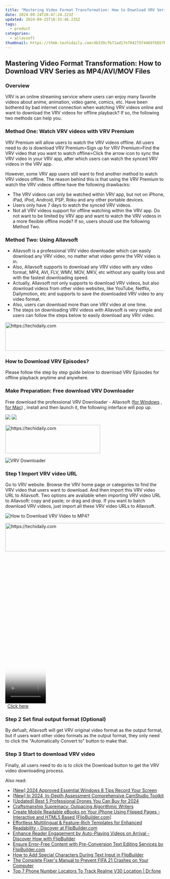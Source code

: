 ```yaml
---
title: "Mastering Video Format Transformation: How to Download VRV Series as MP4/AVI/MOV Files"
date: 2024-09-24T20:47:24.223Z
updated: 2024-09-25T18:33:46.235Z
tags:
  - product
categories:
  - allavsoft
thumbnail: https://thmb.techidaily.com/db339cfb71ad17e704275f446976657b74bdf593b2c3464a856c74dd3bbe549b.jpg
---
```


## Mastering Video Format Transformation: How to Download VRV Series as MP4/AVI/MOV Files

### Overview

VRV is an online streaming service where users can enjoy many favorite videos about anime, animation, video game, comics, etc. Have been bothered by bad internet connection when watching VRV videos online and want to download the VRV videos for offline playback? If so, the following two methods can help you.

### Method One: Watch VRV videos with VRV Premium

VRV Premium will allow users to watch the VRV videos offline. All users need to do is download VRV Premium>Sign up for VRV Premium>Find the VRV video that you want to watch offline>Click the arrow icon to sync the VRV video in your VRV app, after which users can watch the synced VRV videos in the VRV app.

However, some VRV app users still want to find another method to watch VRV videos offline. The reason behind this is that using the VRV Premium to watch the VRV videos offline have the following drawbacks:

* The VRV videos can only be watched within VRV app, but not on iPhone, iPad, iPod, Android, PSP, Roku and any other portable devices.
* Users only have 7 days to watch the synced VRV videos.
* Not all VRV videos support for offline watching within the VRV app. Do not want to be limited by VRV app and want to watch the VRV videos in a more flexible offline mode? If so, users should use the following Method Two.

### Method Two: Using Allavsoft

* Allavsoft is a professional VRV video downloader which can easily download any VRV video, no matter what video genre the VRV video is in.
* Also, Allavsoft supports to download any VRV video with any video format, MP4, AVI, FLV, WMV, MOV, MKV, etc without any quality loss and with the fastest downloading speed.
* Actually, Allavsoft not only supports to download VRV videos, but also download videos from other video websites, like YouTube, Netflix, Dailymotion, etc and supports to save the downloaded VRV video to any video format.
* Also, users can download more than one VRV video at one time.
* The steps on downloading VRV videos with Allavsoft is very simple and users can follow the steps below to easily download any VRV video.

<!-- affiliate ads begin -->
<a href="https://electronicx.pxf.io/c/5597632/1166360/14483" target="_top" id="1166360">
  <img src="//a.impactradius-go.com/display-ad/14483-1166360" border="0" alt="https://techidaily.com" width="728" height="90"/>
</a>
<img height="0" width="0" src="https://electronicx.pxf.io/i/5597632/1166360/14483" style="position:absolute;visibility:hidden;" border="0" />
<!-- affiliate ads end -->

### How to Download VRV Episodes?

Please follow the step by step guide below to download VRV Episodes for offline playback anytime and anywhere.

### Make Preparation: Free download VRV Downloader

Free download the professional VRV Downloader - Allavsoft ([for Windows](https://tools.techidaily.com/allavsoft/products/) , [for Mac](https://tools.techidaily.com/allavsoft/products/)) , install and then launch it, the following interface will pop up.

[![](https://www.allavsoft.com/how-to/../images/how-to/free-download-win.jpg)](https://tools.techidaily.com/allavsoft/products/) [![](https://www.allavsoft.com/how-to/../images/how-to/free-download-mac.jpg)](https://tools.techidaily.com/allavsoft/products/)

<!-- affiliate ads begin -->
<a href="https://aligracehair.sjv.io/c/5597632/1925468/19272" target="_top" id="1925468">
  <img src="//a.impactradius-go.com/display-ad/19272-1925468" border="0" alt="https://techidaily.com" width="300" height="90"/>
</a>
<img height="0" width="0" src="https://aligracehair.sjv.io/i/5597632/1925468/19272" style="position:absolute;visibility:hidden;" border="0" />
<!-- affiliate ads end -->

![VRV Downloader](https://www.allavsoft.com/how-to/../images/allavsoft/screen-shot-600.jpg)

### Step 1 Import VRV video URL

Go to VRV website. Browse the VRV home page or categories to find the VRV video that users want to download. And then import this VRV video URL to Allavsoft. Two options are available when importing VRV video URL to Allavsoft: copy and paste; or drag and drop. If you want to batch download VRV videos, just import all these VRV video URLs to Allavsoft.

![How to Download VRV Video to MP4?](https://www.allavsoft.com/how-to/../images/how-to/download-rtmp-video/download-rtmp-video.jpg)

<!-- affiliate ads begin -->
<a href="https://appsumo.8odi.net/c/5597632/2118325/7443" target="_top" id="2118325">
  <img src="//a.impactradius-go.com/display-ad/7443-2118325" border="0" alt="https://techidaily.com" width="728" height="90"/>
</a>
<img height="0" width="0" src="https://appsumo.8odi.net/i/5597632/2118325/7443" style="position:absolute;visibility:hidden;" border="0" />
<!-- affiliate ads end -->

<!-- affiliate ads begin -->
<span id="1993654">
					<video width="128" height="480" style="cursor:pointer"
           poster="//a.impactradius-go.com/display-clicktoplayimage/1993654.png"
           onclick="if(!this.playClicked){this.play();this.setAttribute('controls',true);this.playClicked=true;}">
	   <source src="//a.impactradius-go.com/display-ad/22993-1993654">
	   <img src="//a.impactradius-go.com/display-clicktoplayimage/1993654.png" style="border: none; height: 100%; width: 100%; object-fit: contain">
	</video>
	<div style="width:80px;text-align:center"><a href="javascript:window.open(decodeURIComponent('https%3A%2F%2Fhomestyler.sjv.io%2Fc%2F5597632%2F1993654%2F22993'), '_blank');void(0);">Click here</a></div>
</span>
<img height="0" width="0" src="https://imp.pxf.io/i/5597632/1993654/22993" style="position:absolute;visibility:hidden;" border="0" />
<!-- affiliate ads end -->

### Step 2 Set final output format (Optional)

By defualt, Allavsoft will get VRV original video format as the output format, but if users want other video formats as the output format, they only need to click the "Automatically Convert to" button to make that.

### Step 3 Start to download VRV video

Finally, all users need to do is to click the Download button to get the VRV video downloading process.

<ins class="adsbygoogle"
     style="display:block"
     data-ad-format="autorelaxed"
     data-ad-client="ca-pub-7571918770474297"
     data-ad-slot="1223367746"></ins>

<ins class="adsbygoogle"
     style="display:block"
     data-ad-client="ca-pub-7571918770474297"
     data-ad-slot="8358498916"
     data-ad-format="auto"
     data-full-width-responsive="true"></ins>

<span class="atpl-alsoreadstyle">Also read:</span>
<div><ul>
<li><a href="https://visual-screen-recording.techidaily.com/new-2024-approved-essential-windows-8-tips-record-your-screen/"><u>[New] 2024 Approved Essential Windows 8 Tips Record Your Screen</u></a></li>
<li><a href="https://remote-screen-capture.techidaily.com/new-in-2024-in-depth-assessment-comprehensive-camstudio-toolkit/"><u>[New] In 2024, In-Depth Assessment Comprehensive CamStudio Toolkit</u></a></li>
<li><a href="https://fox-links.techidaily.com/updated-best-5-professional-drones-you-can-buy-for-2024/"><u>[Updated] Best 5 Professional Drones You Can Buy for 2024</u></a></li>
<li><a href="https://tech-hub.techidaily.com/craftsmanship-supremacy-outpacing-algorithmic-writers/"><u>Craftsmanship Supremacy: Outpacing Algorithmic Writers</u></a></li>
<li><a href="https://win-guides.techidaily.com/create-mobile-readable-ebooks-on-your-iphone-using-flipped-pages-interactive-and-html5-based-flipbuildercom/"><u>Create Mobile Readable eBooks on Your iPhone Using Flipped Pages - Interactive and HTML5 Based [FlipBuilder.com]</u></a></li>
<li><a href="https://win-guides.techidaily.com/effortless-multilingual-and-feature-rich-templates-for-enhanced-readability-discover-at-flipbuildercom/"><u>Effortless Multilingual & Feature-Rich Templates for Enhanced Readability - Discover at FlipBuilder.com</u></a></li>
<li><a href="https://win-guides.techidaily.com/enhance-reader-engagement-by-auto-playing-videos-on-arrival-discover-how-with-flipbuilder/"><u>Enhance Reader Engagement by Auto-Playing Videos on Arrival - Discover How with FlipBuilder</u></a></li>
<li><a href="https://win-guides.techidaily.com/ensure-error-free-content-with-pre-conversion-text-editing-services-by-flipbuildercom/"><u>Ensure Error-Free Content with Pre-Conversion Text Editing Services by FlipBuilder.com</u></a></li>
<li><a href="https://win-guides.techidaily.com/how-to-add-special-characters-during-text-input-in-flipbuilder/"><u>How to Add Special Characters During Text Input in FlipBuilder</u></a></li>
<li><a href="https://win-solutions.techidaily.com/the-complete-fixers-manual-to-prevent-fifa-21-crashes-on-your-computer/"><u>The Complete Fixer's Manual to Prevent FIFA 21 Crashes on Your Computer</u></a></li>
<li><a href="https://android-location-track.techidaily.com/top-7-phone-number-locators-to-track-realme-v30-location-drfone-by-drfone-virtual-android/"><u>Top 7 Phone Number Locators To Track Realme V30 Location | Dr.fone</u></a></li>
</ul></div>

